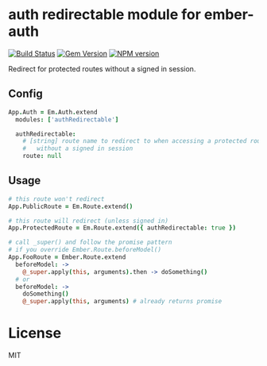 # auth redirectable module for ember-auth

[![Build Status](https://secure.travis-ci.org/heartsentwined/ember-auth-module-auth-redirectable.png)](http://travis-ci.org/heartsentwined/ember-auth-module-auth-redirectable)
[![Gem Version](https://badge.fury.io/rb/ember-auth-module-auth_redirectable-source.png)](http://badge.fury.io/rb/ember-auth-module-auth_redirectable-source)
[![NPM version](https://badge.fury.io/js/ember-auth-module-auth-redirectable.png)](http://badge.fury.io/js/ember-auth-module-auth-redirectable)

Redirect for protected routes without a signed in session.

## Config

```coffeescript
App.Auth = Em.Auth.extend
  modules: ['authRedirectable']

  authRedirectable:
    # [string] route name to redirect to when accessing a protected route
    #   without a signed in session
    route: null
```

## Usage

```coffeescript
# this route won't redirect
App.PublicRoute = Em.Route.extend()

# this route will redirect (unless signed in)
App.ProtectedRoute = Em.Route.extend({ authRedirectable: true })
```

```coffeescript
# call _super() and follow the promise pattern
# if you override Ember.Route.beforeModel()
App.FooRoute = Ember.Route.extend
  beforeModel: ->
    @_super.apply(this, arguments).then -> doSomething()
  # or
  beforeModel: ->
    doSomething()
    @_super.apply(this, arguments) # already returns promise
```

License
=======

MIT
